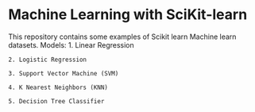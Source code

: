 # Machine Learning with SciKit-learn
This repository contains some examples of Scikit learn Machine learn datasets.
Models:
    1. Linear Regression
    
    2. Logistic Regression
    
    3. Support Vector Machine (SVM)
    
    4. K Nearest Neighbors (KNN)
    
    5. Decision Tree Classifier
